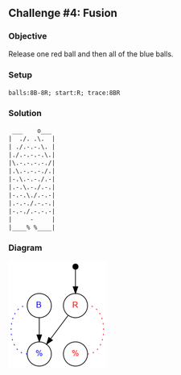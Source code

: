 ## Challenge #4: Fusion

### Objective

Release one red ball and then all of the blue balls.

### Setup

`balls:8B-8R; start:R; trace:8BR`

### Solution

	 ___    o___
	|  ./. .\.  |
	| ./.-.-.\. |
	|./.-.-.-.\.|
	|\.-.-.-.-./|
	|.\.-.-.-./.|
	|-.\.-.-./.-|
	|.-.\.-./.-.|
	|-.-.\./.-.-|
	|.-.-./.-.-.|
	|-.-./.-.-.-|
	|     -     |
	|____% %____|

### Diagram

![Puzzle #4](../graph/PNG/puzzle04.png)

